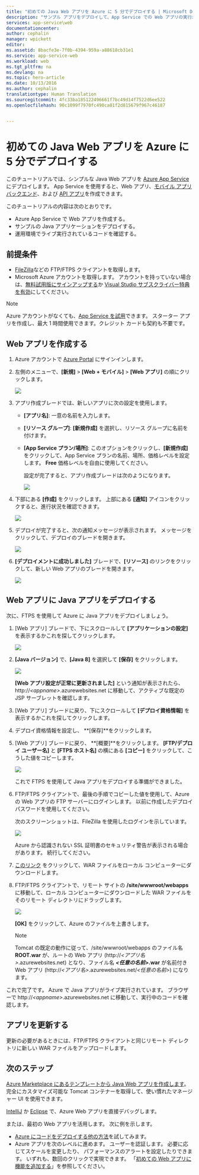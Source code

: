 ```yaml
---
title: "初めての Java Web アプリを Azure に 5 分でデプロイする | Microsoft Docs"
description: "サンプル アプリをデプロイして、App Service での Web アプリの実行がいかに簡単であるかを説明します。 実際の開発を速やかに開始し、すぐに成果を確認できます。"
services: app-service\web
documentationcenter: 
author: cephalin
manager: wpickett
editor: 
ms.assetid: 8bacfe3e-7f0b-4394-959a-a88618cb31e1
ms.service: app-service-web
ms.workload: web
ms.tgt_pltfrm: na
ms.devlang: na
ms.topic: hero-article
ms.date: 10/13/2016
ms.author: cephalin
translationtype: Human Translation
ms.sourcegitcommit: 4fc33ba185122496661f7bc49d14f7522d6ee522
ms.openlocfilehash: 90c1099f7970fc490ca01f2d815679f967c46187


---
```

# <a name="deploy-your-first-java-web-app-to-azure-in-five-minutes"></a>初めての Java Web アプリを Azure に 5 分でデプロイする
このチュートリアルでは、シンプルな Java Web アプリを [Azure App Service](../app-service/app-service-value-prop-what-is.md)にデプロイします。
App Service を使用すると、Web アプリ、[モバイル アプリ バックエンド](/documentation/learning-paths/appservice-mobileapps/)、および [API アプリ](../app-service-api/app-service-api-apps-why-best-platform.md)を作成できます。

このチュートリアルの内容は次のとおりです。 

* Azure App Service で Web アプリを作成する。
* サンプルの Java アプリケーションをデプロイする。
* 運用環境でライブ実行されているコードを確認する。

## <a name="prerequisites"></a>前提条件
* [FileZilla](https://filezilla-project.org/)などの FTP/FTPS クライアントを取得します。
* Microsoft Azure アカウントを取得します。 アカウントを持っていない場合は、[無料試用版にサインアップする](https://azure.microsoft.com/pricing/free-trial/?WT.mc_id=A261C142F)か [Visual Studio サブスクライバー特典を有効](https://azure.microsoft.com/pricing/member-offers/msdn-benefits-details/?WT.mc_id=A261C142F)にしてください。

> [!NOTE]
> Azure アカウントがなくても、[App Service を試用](http://go.microsoft.com/fwlink/?LinkId=523751)できます。 スターター アプリを作成し、最大 1 時間使用できます。クレジット カードも契約も不要です。
> 
> 

<a name="create"></a>

## <a name="create-a-web-app"></a>Web アプリを作成する
1. Azure アカウントで [Azure Portal](https://portal.azure.com) にサインインします。
2. 左側のメニューで、**[新規]** > **[Web + モバイル]** > **[Web アプリ]** の順にクリックします。
   
    ![](./media/app-service-web-get-started-languages/create-web-app-portal.png)
3. アプリ作成ブレードでは、新しいアプリに次の設定を使用します。
   
   * **[アプリ名]**: 一意の名前を入力します。
   * **[リソース グループ]**: **[新規作成]** を選択し、リソース グループに名前を付けます。
   * **[App Service プラン/場所]**: このオプションをクリックし、**[新規作成]** をクリックして、App Service プランの名前、場所、価格レベルを設定します。 **Free** 価格レベルを自由に使用してください。
     
     設定が完了すると、アプリ作成ブレードは次のようになります。
     
     ![](./media/app-service-web-get-started-languages/create-web-app-settings.png)
4. 下部にある **[作成]** をクリックします。 上部にある **[通知]** アイコンをクリックすると、進行状況を確認できます。
   
    ![](./media/app-service-web-get-started-languages/create-web-app-started.png)
5. デプロイが完了すると、次の通知メッセージが表示されます。 メッセージをクリックして、デプロイのブレードを開きます。
   
    ![](./media/app-service-web-get-started-languages/create-web-app-finished.png)
6. **[デプロイメントに成功しました]** ブレードで、**[リソース]** のリンクをクリックして、新しい Web アプリのブレードを開きます。
   
    ![](./media/app-service-web-get-started-languages/create-web-app-resource.png)

## <a name="deploy-a-java-app-to-your-web-app"></a>Web アプリに Java アプリをデプロイする
次に、FTPS を使用して Azure に Java アプリをデプロイしましょう。

1. [Web アプリ] ブレードで、下にスクロールして **[アプリケーションの設定]** を表示するかこれを探してクリックします。 
   
    ![](./media/app-service-web-get-started-languages/set-java-application-settings.png)
2. **[Java バージョン]** で、**[Java 8]** を選択して **[保存]** をクリックします。
   
    ![](./media/app-service-web-get-started-languages/set-java-application-settings.png)
   
    **[Web アプリ設定が正常に更新されました]** という通知が表示されたら、http://*&lt;appname>*.azurewebsites.net に移動して、アクティブな既定の JSP サーブレットを確認します。
3. [Web アプリ] ブレードに戻り、下にスクロールして **[デプロイ資格情報]** を表示するかこれを探してクリックします。
4. デプロイ資格情報を設定し、 **[保存]**をクリックします。
5. [Web アプリ] ブレードに戻り、 **[概要]**をクリックします。 **[FTP/デプロイ ユーザー名]** と **[FTPS ホスト名]** の横にある **[コピー]** をクリックして、こうした値をコピーします。
   
    ![](./media/app-service-web-get-started-languages/get-ftp-url.png)
   
    これで FTPS を使用して Java アプリをデプロイする準備ができました。
6. FTP/FTPS クライアントで、最後の手順でコピーした値を使用して、Azure の Web アプリの FTP サーバーにログインします。 以前に作成したデプロイ パスワードを使用してください。
   
    次のスクリーンショットは、FileZilla を使用したログインを示しています。
   
    ![](./media/app-service-web-get-started-languages/filezilla-login.png)
   
    Azure から認識されない SSL 証明書のセキュリティ警告が表示される場合があります。 続行してください。
7. [このリンク](https://github.com/Azure-Samples/app-service-web-java-get-started/raw/master/webapps/ROOT.war) をクリックして、WAR ファイルをローカル コンピューターにダウンロードします。
8. FTP/FTPS クライアントで、リモート サイトの **/site/wwwroot/webapps** に移動して、ローカル コンピューターにダウンロードした WAR ファイルをそのリモート ディレクトリにドラッグします。
   
    ![](./media/app-service-web-get-started-languages/transfer-war-file.png)
   
    **[OK]** をクリックして、Azure のファイルを上書きします。
   
   > [!NOTE]
   > Tomcat の既定の動作に従って、/site/wwwroot/webapps のファイル名 **ROOT.war** が、ルートの Web アプリ (http://*&lt;アプリ名>*.azurewebsites.net) となり、ファイル名 ***&lt;任意の名前>*.war** が名前付き Web アプリ (http://*&lt;アプリ名>*.azurewebsites.net/*&lt;任意の名前>*) になります。
   > 
   > 

これで完了です。 Azure で Java アプリがライブ実行されています。 ブラウザーで http://*&lt;appname>*.azurewebsites.net に移動して、実行中のコードを確認します。 

## <a name="make-updates-to-your-app"></a>アプリを更新する
更新の必要があるときには、FTP/FTPS クライアントと同じリモート ディレクトリに新しい WAR ファイルをアップロードします。

## <a name="next-steps"></a>次のステップ
[Azure Marketplace にあるテンプレートから Java Web アプリを作成します](web-sites-java-get-started.md#marketplace)。 完全にカスタマイズ可能な Tomcat コンテナーを取得して、使い慣れたマネージャー UI を使用できます。 

[IntelliJ](app-service-web-debug-java-web-app-in-intellij.md) か [Eclipse](app-service-web-debug-java-web-app-in-eclipse.md) で、Azure Web アプリを直接デバッグします。

または、最初の Web アプリを活用します。 次に例を示します。

* [Azure にコードをデプロイする他の方法](web-sites-deploy.md)を試してみます。 
* Azure アプリを次のレベルに進めます。 ユーザーを認証します。 必要に応じてスケールを変更したり、 パフォーマンスのアラートを設定したりできます。 いずれも、数回のクリックで実現できます。 「[初めての Web アプリに機能を追加する](app-service-web-get-started-2.md)」を参照してください。




<!--HONumber=Dec16_HO1-->


